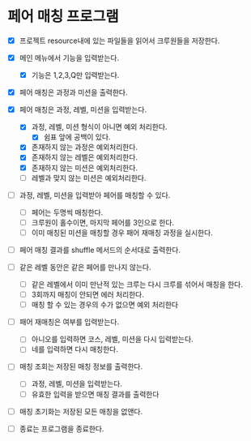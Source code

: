 # 페어 매칭 프로그램

- [x] 프로젝트 resource내에 있는 파일들을 읽어서 크루원들을 저장한다.

- [x] 메인 메뉴에서 기능을 입력받는다.

  - [x] 기능은 1,2,3,Q만 입력받는다.

- [x] 페어 매칭은 과정과 미션을 출력한다.

- [x] 페어 매칭은 과정, 레벨, 미션을 입력받는다.

  - [x] 과정, 레벨, 미션 형식이 아니면 예외 처리한다.
    - [x] 쉼표 앞에 공백이 있다.
  - [x] 존재하지 않는 과정은 예외처리한다.
  - [x] 존재하지 않는 레벨은 예외처리한다.
  - [x] 존재하지 않는 미션은 예외처리한다.
  - [ ] 레벨과 맞지 않는 미션은 예외처리한다.

- [ ] 과정, 레벨, 미션을 입력받아 페어를 매칭할 수 있다.

  - [ ] 페어는 두명씩 매칭한다.
  - [ ] 크루원이 홀수이면, 마지막 페어를 3인으로 한다.
  - [ ] 이미 매칭된 미션을 매칭할 경우 패어 재매칭 과정을 실시한다.

- [ ] 페어 매칭 결과를 shuffle 메서드의 순서대로 출력한다.

- [ ] 같은 레벨 동안은 같은 페어를 만나지 않는다.

  - [ ] 같은 레벨에서 이미 만난적 있는 크루는 다시 크루를 섞어서 매칭을 한다.
  - [ ] 3회까지 매칭이 안되면 에러 처리한다.
  - [ ] 매칭 할 수 있는 경우의 수가 없으면 예외 처리한다

- [ ] 패어 재매칭은 여부를 입력받는다.

  - [ ] 아니오를 입력하면 코스, 레벨, 미션을 다시 입력받는다.
  - [ ] 네를 입력하면 다시 매칭한다.

- [ ] 매칭 조회는 저장된 매칭 정보를 출력한다.

  - [ ] 과정, 레벨, 미션을 입력받는다.
  - [ ] 유효한 입력을 받으면 매칭 결과를 출력한다

- [ ] 매칭 초기화는 저장된 모든 매칭을 없앤다.

- [ ] 종료는 프로그램을 종료한다.

  